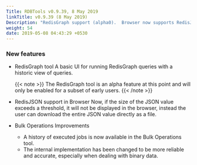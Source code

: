 ```yaml
---
Title: RDBTools v0.9.39, 8 May 2019
linkTitle: v0.9.39 (8 May 2019)
Description: "RedisGraph support (alpha0).  Browser now supports RedisJSON. Improved bulk operations."
weight: 54
date: 2019-05-08 04:43:29 +0530
---
```

### New features

- RedisGraph tool
    A basic UI for running RedisGraph queries with a historic view of queries.

    {{< note >}}
The RedisGraph tool is an alpha feature at this point and will only be enabled for a subset of early users.
    {{< /note >}}

- RedisJSON support in Browser
    Now, if the size of the JSON value exceeds a threshold, it will not be displayed in the browser, instead the user can download the entire JSON value directly as a file.

- Bulk Operations Improvements
    - A history of executed jobs is now available in the Bulk Operations tool.
    - The internal implementation has been changed to be more reliable and accurate, especially when dealing with binary data.
